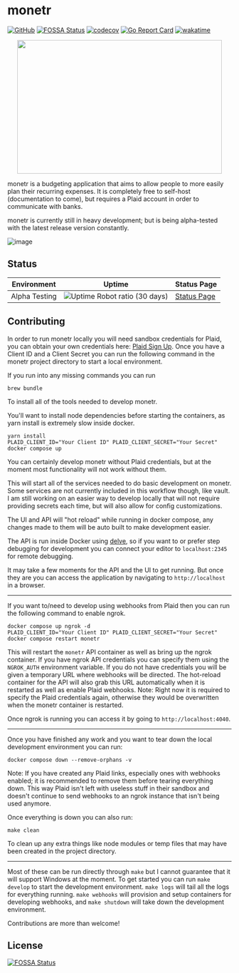 # monetr

[![GitHub](https://github.com/monetr/monetr/actions/workflows/main.yaml/badge.svg?event=push)](https://github.com/monetr/monetr/actions/workflows/main.yaml)
[![FOSSA Status](https://app.fossa.com/api/projects/git%2Bgithub.com%2Fmonetr%2Fmonetr.svg?type=shield)](https://app.fossa.com/projects/git%2Bgithub.com%2Fmonetr%2Fmonetr?ref=badge_shield)
[![codecov](https://codecov.io/gh/monetr/monetr/branch/main/graph/badge.svg?token=4BRVTD3VSJ)](https://codecov.io/gh/monetr/monetr)
[![Go Report Card](https://goreportcard.com/badge/github.com/monetr/monetr)](https://goreportcard.com/report/github.com/monetr/monetr)
[![wakatime](https://wakatime.com/badge/user/e7d2c225-af72-41dc-bf39-f4a8108dc790/project/30965d1c-e425-4da3-9a31-7b1ca82dfaef.svg)](https://wakatime.com/badge/user/e7d2c225-af72-41dc-bf39-f4a8108dc790/project/30965d1c-e425-4da3-9a31-7b1ca82dfaef)

<p align="center">
  <img width="460" height="300" src="https://raw.githubusercontent.com/monetr/monetr/main/ui/assets/logo.svg">
</p>

monetr is a budgeting application that aims to allow people to more easily plan their recurring expenses. It is
completely free to self-host (documentation to come), but requires a Plaid account in order to communicate with banks.

monetr is currently still in heavy development; but is being alpha-tested with the latest release version constantly.

![image](https://user-images.githubusercontent.com/37967690/160265126-8c71c1dd-28aa-4176-b849-de4266b84157.png)

## Status

| Environment   | Uptime                                                                                                        | Status Page                                                       |
|---------------|---------------------------------------------------------------------------------------------------------------|-------------------------------------------------------------------|
| Alpha Testing | ![Uptime Robot ratio (30 days)](https://img.shields.io/uptimerobot/ratio/m789641931-ce8fe24a641913b47027297d) | [Status Page](https://stats.uptimerobot.com/zAjyOcGm7E/789641931) |

## Contributing

In order to run monetr locally you will need sandbox credentials for Plaid, you can obtain your own credentials here:
[Plaid Sign Up](https://dashboard.plaid.com/signup). Once you have a Client ID and a Client Secret you can run the
following command in the monetr project directory to start a local environment.

If you run into any missing commands you can run

```shell
brew bundle
```

To install all of the tools needed to develop monetr.

You'll want to install node dependencies before starting the containers, as yarn install is extremely slow inside
docker.

```shell
yarn install
PLAID_CLIENT_ID="Your Client ID" PLAID_CLIENT_SECRET="Your Secret" docker compose up
```

You can certainly develop monetr without Plaid credentials, but at the moment most functionality will not work without
them.

This will start all of the services needed to do basic development on monetr. Some services are not currently included
in this workflow though, like vault. I am still working on an easier way to develop locally that will not require
providing secrets each time, but will also allow for config customizations.

The UI and API will "hot reload" while running in docker compose, any changes made to them will be auto built to make
development easier.

The API is run inside Docker using [delve](https://github.com/go-delve/delve), so if you want to or prefer step
debugging for development you can connect your editor to `localhost:2345` for remote debugging.

It may take a few moments for the API and the UI to get running. But once they are you can access the application by
navigating to `http://localhost` in a browser.

---

If you want to/need to develop using webhooks from Plaid then you can run the following command to enable ngrok.

```shell
docker compose up ngrok -d
PLAID_CLIENT_ID="Your Client ID" PLAID_CLIENT_SECRET="Your Secret" docker compose restart monetr
```

This will restart the `monetr` API container as well as bring up the ngrok container. If you have ngrok API credentials
you can specify them using the `NGROK_AUTH` environment variable. If you do not have credentials you will be given a
temporary URL where webhooks will be directed. The hot-reload container for the API will also grab this URL
automatically when it is restarted as well as enable Plaid webhooks. Note: Right now it is required to specify the Plaid
credentials again, otherwise they would be overwritten when the monetr container is restarted.

Once ngrok is running you can access it by going to `http://localhost:4040`.

---

Once you have finished any work and you want to tear down the local development environment you can run:

```shell
docker compose down --remove-orphans -v
```

Note: If you have created any Plaid links, especially ones with webhooks enabled; it is recommended to remove them
before tearing everything down. This way Plaid isn't left with useless stuff in their sandbox and doesn't continue to
send webhooks to an ngrok instance that isn't being used anymore.

Once everything is down you can also run:

```shell
make clean
```

To clean up any extra things like node modules or temp files that may have been created in the project directory.

---

Most of these can be run directly through `make` but I cannot guarantee that it will support Windows at the moment. To
get started you can run `make develop` to start the development environment. `make logs` will tail all the logs for
everything running. `make webhooks` will provision and setup containers for developing webhooks, and `make shutdown`
will take down the development environment.

Contributions are more than welcome!

## License

[![FOSSA Status](https://app.fossa.com/api/projects/git%2Bgithub.com%2Fmonetr%2Fmonetr.svg?type=large)](https://app.fossa.com/projects/git%2Bgithub.com%2Fmonetr%2Fmonetr?ref=badge_large)
